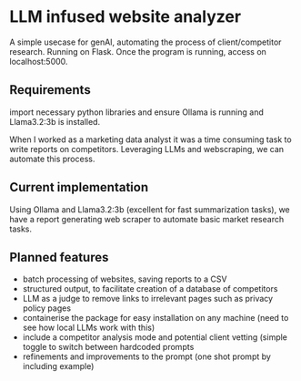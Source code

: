 # LLM infused website analyzer 
A simple usecase for genAI, automating the process of client/competitor research. 
Running on Flask. Once the program is running, access on localhost:5000.

## Requirements
import necessary python libraries and ensure Ollama is running and Llama3.2:3b is installed.

When I worked as a marketing data analyst it was a time consuming task to write reports on competitors.
Leveraging LLMs and webscraping, we can automate this process.

## Current implementation
Using Ollama and Llama3.2:3b (excellent for fast summarization tasks), we have a report generating web scraper to automate basic market research tasks.

## Planned features
- batch processing of websites, saving reports to a CSV
- structured output, to facilitate creation of a database of competitors
- LLM as a judge to remove links to irrelevant pages such as privacy policy pages
- containerise the package for easy installation on any machine (need to see how local LLMs work with this)
- include a competitor analysis mode and potential client vetting (simple toggle to switch between hardcoded prompts
- refinements and improvements to the prompt (one shot prompt by including example)
